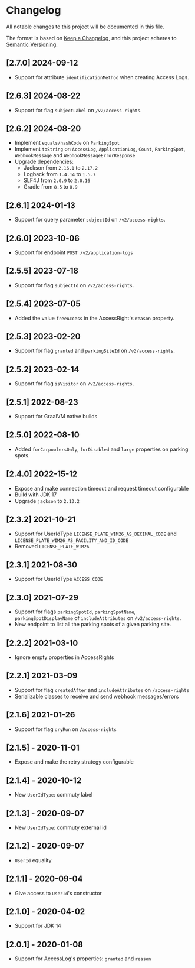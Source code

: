 # Changelog

All notable changes to this project will be documented in this file.

The format is based on [Keep a Changelog](https://keepachangelog.com/en/1.0.0/),
and this project adheres to [Semantic Versioning](https://semver.org/spec/v2.0.0.html).

## [2.7.0] 2024-09-12

* Support for attribute `identificationMethod` when creating Access Logs.

## [2.6.3] 2024-08-22

* Support for flag `subjectLabel` on `/v2/access-rights`.

## [2.6.2] 2024-08-20

* Implement `equals/hashCode` on `ParkingSpot`
* Implement `toString` on `AccessLog`, `ApplicationLog`, `Count`, `ParkingSpot`, `WebhookMessage` and `WebhookMessageErrorResponse`
* Upgrade dependencies:
  * Jackson from `2.16.1` to `2.17.2`
  * Logback from `1.4.14` to `1.5.7`
  * SLF4J from `2.0.9` to `2.0.16`
  * Gradle from `8.5` to `8.9`

## [2.6.1] 2024-01-13

* Support for query parameter `subjectId` on `/v2/access-rights`.

## [2.6.0] 2023-10-06

* Support for endpoint `POST /v2/application-logs`

## [2.5.5] 2023-07-18

* Support for flag `subjectId`  on `/v2/access-rights`.

## [2.5.4] 2023-07-05

* Added the value `freeAccess` in the AccessRight's `reason` property.

## [2.5.3] 2023-02-20

* Support for flag `granted` and `parkingSiteId`  on `/v2/access-rights`.

## [2.5.2] 2023-02-14

* Support for flag `isVisitor`  on `/v2/access-rights`.

## [2.5.1] 2022-08-23

* Support for GraalVM native builds

## [2.5.0] 2022-08-10

* Added `forCarpoolersOnly`, `forDisabled` and `large` properties on parking spots.

## [2.4.0] 2022-15-12

* Expose and make connection timeout and request timeout configurable
* Build with JDK 17
* Upgrade `jackson` to `2.13.2`

## [2.3.2] 2021-10-21

* Support for UserIdType `LICENSE_PLATE_WIM26_AS_DECIMAL_CODE` and `LICENSE_PLATE_WIM26_AS_FACILITY_AND_ID_CODE`
* Removed `LICENSE_PLATE_WIM26`

## [2.3.1] 2021-08-30

* Support for UserIdType `ACCESS_CODE`

## [2.3.0] 2021-07-29

* Support for flags `parkingSpotId`, `parkingSpotName`, `parkingSpotDisplayName` of `includeAttributes`  on `/v2/access-rights`.
* New endpoint to list all the parking spots of a given parking site.

## [2.2.2] 2021-03-10

* Ignore empty properties in AccessRights

## [2.2.1] 2021-03-09

* Support for flag `createdAfter` and `includeAttributes` on `/access-rights`
* Serializable classes to receive and send webhook messages/errors

## [2.1.6] 2021-01-26

* Support for flag `dryRun` on `/access-rights`

## [2.1.5] - 2020-11-01

* Expose and make the retry strategy configurable

## [2.1.4] - 2020-10-12

* New `UserIdType`: commuty label

## [2.1.3] - 2020-09-07

* New `UserIdType`: commuty external id

## [2.1.2] - 2020-09-07

* `UserId` equality

## [2.1.1] - 2020-09-04

* Give access to `UserId`'s constructor

## [2.1.0] - 2020-04-02

* Support for JDK 14

## [2.0.1] - 2020-01-08

* Support for AccessLog's properties:  `granted` and `reason`
